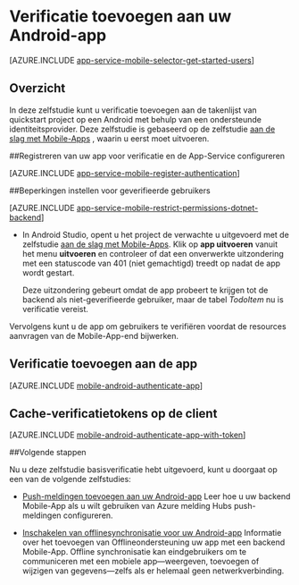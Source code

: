 <properties
    pageTitle="Het toevoegen van verificatie op android-apparaat met Mobile-Apps | Azure App-Service"
    description="Informatie over het gebruik van de Mobile-Apps in Azure App-Service om gebruikers van uw Android-app via allerlei identiteitsprovider, inclusief Google, Facebook, Twitter en Microsoft te verifiëren."
    services="app-service\mobile"
    documentationCenter="android"
    authors="ysxu"
    manager="erikre"
    editor=""/>

<tags
    ms.service="app-service-mobile"
    ms.workload="mobile"
    ms.tgt_pltfrm="mobile-android"
    ms.devlang="java"
    ms.topic="article"
    ms.date="10/01/2016"
    ms.author="yuaxu"/>

# <a name="add-authentication-to-your-android-app"></a>Verificatie toevoegen aan uw Android-app

[AZURE.INCLUDE [app-service-mobile-selector-get-started-users](../../includes/app-service-mobile-selector-get-started-users.md)]

## <a name="summary"></a>Overzicht

In deze zelfstudie kunt u verificatie toevoegen aan de takenlijst van quickstart project op een Android met behulp van een ondersteunde identiteitsprovider. Deze zelfstudie is gebaseerd op de zelfstudie [aan de slag met Mobile-Apps] , waarin u eerst moet uitvoeren.

##<a name="register"></a>Registreren van uw app voor verificatie en de App-Service configureren

[AZURE.INCLUDE [app-service-mobile-register-authentication](../../includes/app-service-mobile-register-authentication.md)]

##<a name="permissions"></a>Beperkingen instellen voor geverifieerde gebruikers

[AZURE.INCLUDE [app-service-mobile-restrict-permissions-dotnet-backend](../../includes/app-service-mobile-restrict-permissions-dotnet-backend.md)]

+ In Android Studio, opent u het project de verwachte u uitgevoerd met de zelfstudie [aan de slag met Mobile-Apps]. Klik op **app uitvoeren** vanuit het menu **uitvoeren** en controleer of dat een onverwerkte uitzondering met een statuscode van 401 (niet gemachtigd) treedt op nadat de app wordt gestart.

     Deze uitzondering gebeurt omdat de app probeert te krijgen tot de backend als niet-geverifieerde gebruiker, maar de tabel _TodoItem_ nu is verificatie vereist.

Vervolgens kunt u de app om gebruikers te verifiëren voordat de resources aanvragen van de Mobile-App-end bijwerken.

## <a name="add-authentication-to-the-app"></a>Verificatie toevoegen aan de app

[AZURE.INCLUDE [mobile-android-authenticate-app](../../includes/mobile-android-authenticate-app.md)]

## <a name="cache-tokens"></a>Cache-verificatietokens op de client

[AZURE.INCLUDE [mobile-android-authenticate-app-with-token](../../includes/mobile-android-authenticate-app-with-token.md)]

##<a name="next-steps"></a>Volgende stappen

Nu u deze zelfstudie basisverificatie hebt uitgevoerd, kunt u doorgaat op een van de volgende zelfstudies:

+ [Push-meldingen toevoegen aan uw Android-app](app-service-mobile-android-get-started-push.md) Leer hoe u uw backend Mobile-App als u wilt gebruiken van Azure melding Hubs push-meldingen configureren.

+ [Inschakelen van offlinesynchronisatie voor uw Android-app](app-service-mobile-android-get-started-offline-data.md) Informatie over het toevoegen van Offlineondersteuning uw app met een backend Mobile-App. Offline synchronisatie kan eindgebruikers om te communiceren met een mobiele app&mdash;weergeven, toevoegen of wijzigen van gegevens&mdash;zelfs als er helemaal geen netwerkverbinding.



<!-- Anchors. -->
[Register your app for authentication and configure Mobile Services]: #register
[Restrict table permissions to authenticated users]: #permissions
[Add authentication to the app]: #add-authentication
[Store authentication tokens on the client]: #cache-tokens
[Refresh expired tokens]: #refresh-tokens
[Next Steps]:#next-steps


<!-- URLs. -->
[Aan de slag met Mobile-Apps]: app-service-mobile-android-get-started.md
